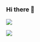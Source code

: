 ### Hi there 👋

![](https://github-readme-stats.vercel.app/api?username=gumsu&show_icons=true)


<a href="https://solved.ac/d00h22">
  <img src="http://mazassumnida.wtf/api/mini/generate_badge?boj=d00h22">
<!--
**gumsu/gumsu** is a ✨ _special_ ✨ repository because its `README.md` (this file) appears on your GitHub profile.

Here are some ideas to get you started:

- 🔭 I’m currently working on ...
- 🌱 I’m currently learning ...
- 👯 I’m looking to collaborate on ...
- 🤔 I’m looking for help with ...
- 💬 Ask me about ...
- 📫 How to reach me: ...
- 😄 Pronouns: ...
- ⚡ Fun fact: ...
-->
